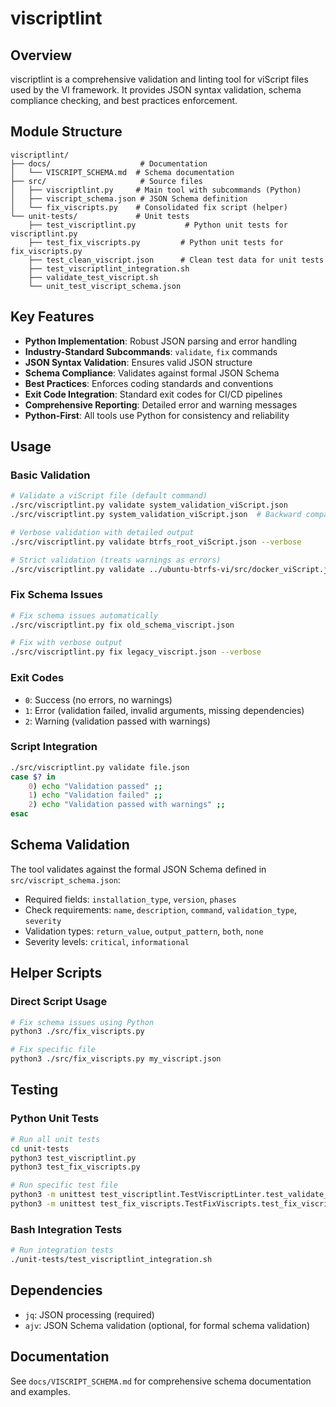 # viscriptlint

## Overview

viscriptlint is a comprehensive validation and linting tool for viScript files used by the VI framework. It provides JSON syntax validation, schema compliance checking, and best practices enforcement.

## Module Structure

```
viscriptlint/
├── docs/                    # Documentation
│   └── VISCRIPT_SCHEMA.md  # Schema documentation
├── src/                     # Source files
│   ├── viscriptlint.py     # Main tool with subcommands (Python)
│   ├── viscript_schema.json # JSON Schema definition
│   └── fix_viscripts.py    # Consolidated fix script (helper)
└── unit-tests/             # Unit tests
    ├── test_viscriptlint.py           # Python unit tests for viscriptlint.py
    ├── test_fix_viscripts.py         # Python unit tests for fix_viscripts.py
    ├── test_clean_viscript.json      # Clean test data for unit tests
    ├── test_viscriptlint_integration.sh
    ├── validate_test_viscript.sh
    └── unit_test_viscript_schema.json
```

## Key Features

- **Python Implementation**: Robust JSON parsing and error handling
- **Industry-Standard Subcommands**: `validate`, `fix` commands
- **JSON Syntax Validation**: Ensures valid JSON structure
- **Schema Compliance**: Validates against formal JSON Schema
- **Best Practices**: Enforces coding standards and conventions
- **Exit Code Integration**: Standard exit codes for CI/CD pipelines
- **Comprehensive Reporting**: Detailed error and warning messages
- **Python-First**: All tools use Python for consistency and reliability

## Usage

### Basic Validation

```bash
# Validate a viScript file (default command)
./src/viscriptlint.py validate system_validation_viScript.json
./src/viscriptlint.py system_validation_viScript.json  # Backward compatible

# Verbose validation with detailed output
./src/viscriptlint.py validate btrfs_root_viScript.json --verbose

# Strict validation (treats warnings as errors)
./src/viscriptlint.py validate ../ubuntu-btrfs-vi/src/docker_viScript.json --strict
```

### Fix Schema Issues

```bash
# Fix schema issues automatically
./src/viscriptlint.py fix old_schema_viscript.json

# Fix with verbose output
./src/viscriptlint.py fix legacy_viscript.json --verbose
```

### Exit Codes

- `0`: Success (no errors, no warnings)
- `1`: Error (validation failed, invalid arguments, missing dependencies)
- `2`: Warning (validation passed with warnings)

### Script Integration

```bash
./src/viscriptlint.py validate file.json
case $? in
    0) echo "Validation passed" ;;
    1) echo "Validation failed" ;;
    2) echo "Validation passed with warnings" ;;
esac
```

## Schema Validation

The tool validates against the formal JSON Schema defined in `src/viscript_schema.json`:

- Required fields: `installation_type`, `version`, `phases`
- Check requirements: `name`, `description`, `command`, `validation_type`, `severity`
- Validation types: `return_value`, `output_pattern`, `both`, `none`
- Severity levels: `critical`, `informational`

## Helper Scripts

### Direct Script Usage

```bash
# Fix schema issues using Python
python3 ./src/fix_viscripts.py

# Fix specific file
python3 ./src/fix_viscripts.py my_viscript.json
```

## Testing

### Python Unit Tests

```bash
# Run all unit tests
cd unit-tests
python3 test_viscriptlint.py
python3 test_fix_viscripts.py

# Run specific test file
python3 -m unittest test_viscriptlint.TestViscriptLinter.test_validate_json_syntax_valid
python3 -m unittest test_fix_viscripts.TestFixViscripts.test_fix_viscript_file_with_critical_field
```

### Bash Integration Tests

```bash
# Run integration tests
./unit-tests/test_viscriptlint_integration.sh
```

## Dependencies

- `jq`: JSON processing (required)
- `ajv`: JSON Schema validation (optional, for formal schema validation)

## Documentation

See `docs/VISCRIPT_SCHEMA.md` for comprehensive schema documentation and examples. 